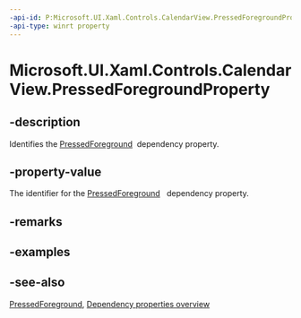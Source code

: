 ```yaml
---
-api-id: P:Microsoft.UI.Xaml.Controls.CalendarView.PressedForegroundProperty
-api-type: winrt property
---
```


<!-- Property syntax
public Windows.UI.Xaml.DependencyProperty PressedForegroundProperty { get; }
-->

# Microsoft.UI.Xaml.Controls.CalendarView.PressedForegroundProperty

## -description
Identifies the [PressedForeground](calendarview_pressedforeground.md)  dependency property.

## -property-value
The identifier for the [PressedForeground](calendarview_pressedforeground.md)   dependency property.

## -remarks

## -examples

## -see-also
[PressedForeground](calendarview_pressedforeground.md), [Dependency properties overview](/windows/uwp/xaml-platform/dependency-properties-overview)
